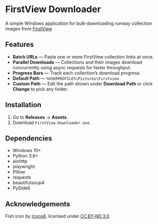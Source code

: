 # FirstView Downloader

A simple Windows application for bulk‑downloading runway collection images from [FirstView](https://www.firstview.com/)

## Features

- **Batch URLs** — Paste one or more FirstView collection links at once.  
- **Parallel Downloads** — Collections and their images download concurrently using async requests for faster throughput.
- **Progress Bars** — Track each collection’s download progress.
- **Default Path** — `%USERPROFILE%\Pictures\Firstview`
- **Custom Path** — Edit the path shown under **Download Path** or click **Change** to pick any folder.

## Installation
1. Go to **Releases** → **Assets**.  
2. Download `FirstView-Downloader.exe`.  

## Dependencies
- Windows 10+
- Python 3.8+  
- aiohttp  
- playwright  
- Pillow  
- requests  
- beautifulsoup4  
- PySide6  

## Acknowledgements
Fish icon by [Icons8](https://icons8.com/), licensed under [CC BY‑ND 3.0](https://creativecommons.org/licenses/by-nd/3.0/).
